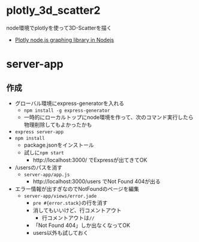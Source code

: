# plotly_3d_scatter2
node環境でplotlyを使って3D-Scatterを描く

- [Plotly node.js graphing library in Nodejs](https://plotly.com/nodejs/)

# server-app
## 作成
- グローバル環境にexpress-generatorを入れる
  - `npm install -g express-generator`
  - 一時的にローカルトップにnode環境を作って、次のコマンド実行したら物理削除してもよかったかも
- `express server-app`
- `npm install`
  - package.jsonをインストール
  - 試しに`npm start`
    - http://localhost:3000/ でExpressが出てきてOK
- /usersのパスを消す
  - `server-app/app.js`
    - http://localhost:3000/users でNot Found 404が出る
- エラー情報が出すぎなのでNotFoundのページを編集
  - `server-app/views/error.jade`
    - `pre #{error.stack}`の行を消す
    - 消してもいいけど、行コメントアウト
      - 行コメントアウトは`//`
    - 「Not Found 404」しか出なくなってOK
    - users以外も試しておく
